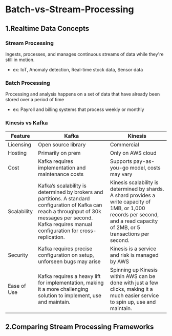 # Batch-vs-Stream-Processing

## 1.Realtime Data Concepts
### Stream Processing
Ingests, processes, and manages continuous streams of data while they're still in motion.
* ex: IoT, Anomaly detection, Real-time stock data, Sensor data
### Batch Processing
Processing and analysis happens on a set of data that have already been stored over a period of time
* ex: Payroll and billing systems that process weekly or monthly
### Kinesis vs Kafka
| Feature | Kafka      | Kinesis    |
| ------------- | ------------- | ------------- |
| Licensing | Open source library | Commercial |
| Hosting | Primarily on prem | Only on AWS cloud |
| Cost | Kafka requires implementation and maintenance costs | Supports pay-as-you-go model, costs may vary |
| Scalability | Kafka’s scalability is determined by brokers and partitions. A standard configuration of Kafka can reach a throughput of 30k messages per second. Kafka requires manual configuration for cross-replication. | Kinesis scalability is determined by shards. A shard provides a write capacity of 1MB, or 1,000 records per second, and a read capacity of 2MB, or 5 transactions per second.|
| Security | Kafka requires precise configuration on setup, unforseen bugs may arise | Kinesis is a service and risk is managed by AWS |
| Ease of Use | Kafka requires a heavy lift for implementation, making it a more challenging solution to implement, use and maintain. | Spinning up Kinesis within AWS can be done with just a few clicks, making it a much easier service to spin up, use and maintain. |

## 2.Comparing Stream Processing Frameworks


